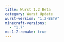 ```yaml
---
title: Wurst 1.2 Beta
category: Wurst Update
wurst-version: "1.2-BETA"
minecraft-versions:
  - "1.7"
mc-1-7-remake: true
---
```


